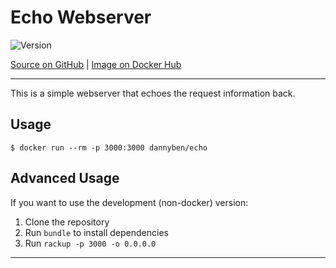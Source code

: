 # Echo Webserver

![Version](https://img.shields.io/badge/version-0.2.0-blue.svg)

[Source on GitHub][1] | [Image on Docker Hub][2]

---

This is a simple webserver that echoes the request information back.

## Usage

    $ docker run --rm -p 3000:3000 dannyben/echo

## Advanced Usage

If you want to use the development (non-docker) version:

1. Clone the repository
2. Run `bundle` to install dependencies
3. Run `rackup -p 3000 -o 0.0.0.0`


---

[1]: https://github.com/DannyBen/echo-webserver
[2]: https://hub.docker.com/r/dannyben/echo/
